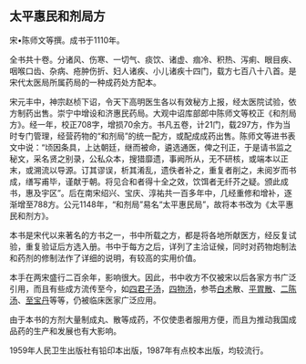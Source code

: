 ## 太平惠民和剂局方

宋•陈师文等撰。成书于1110年。

全书共十卷。分诸风、伤寒、一切气、痰饮、诸虚、痼冷、积热、泻痢、眼目疾、咽喉口齿、杂病、疮肿伤折、妇人诸疾、小儿诸疾十四门，载方七百八十八首。是宋代太医局所属药局的一种成药处方配本。

宋元丰中，神宗赵桢下诏，令天下高明医生各以有效秘方上报，经太医院试验，依方制药出售。崇宁中增设和济惠民药局。大观中诏库部郎中陈师文等校正《和剂局方》。经一年，校正708字，增损70余方。书凡五卷，计21门，载297方，作为当时专门管理，经营药物的“和剂局”的统一配方，或配成成药出售。陈师文等进书表文中说：“顷因条具，上达朝廷，继而被命，遴选通医，俾之刊正，于是请书监之秘文，采名贤之别录，公私众本，搜猎靡遗，事阙所从，无不研核，或端本以正末，或溯流以导源。订其谬误，析其淆乱，遗佚者补之，重复者削之，未阅岁而书成，缮写甫毕，谨献于朝。将见合和者得十全之效，饮饵者无纤芥之疑。颁此成书，惠及宇区”。后在南宋绍兴、宝庆、淳祐共一百多年中，几经重修和增补，逐渐增至788方。公元1148年，“和剂局”易名“太平惠民局”，故将本书改为《太平惠民和剂方》。

本书是宋代以来著名的方书之一，书中所载之方，都是将各地所献医方，经反复试验，重复验证后方选入册。书中于每方之后，详列了主洽证候，同时对药物炮制法和药剂的修制法作了详细的说明，有较高的实用价值。

本手在两宋盛行二百余年，影响很大。因此，书中收方不仅被宋以后各家方书广泛引用，而且有些成方流传至今，如[四君子汤](https://www.gmzyjc.com/read/fjx/fjx07-0.1.0.0.0.md)，[四物汤](https://www.gmzyjc.com/read/fjx/fjx07-0.3.0.0.0.md)，参苓[白术](https://www.gmzyjc.com/read/bc/bc17-0.1.5.0.0.md)散、[平胃散](https://www.gmzyjc.com/read/fjx/fjx10-0.1.0.0.0.md)、[二陈汤](https://www.gmzyjc.com/read/fjx/fjx12-0.1.0.0.0.md)、[至宝丹](https://www.gmzyjc.com/read/fjx/fjx19-0.2.0.0.0.md)等等，仍被临床医家广泛应用。

由于本书的方剂大量制成丸、散等成药，不仅使患者服用方便，而且为推动我国成品药的生产和发展也有大影响。

1959年人民卫生出版社有铅印本出版，1987年有点校本出版，均较流行。
